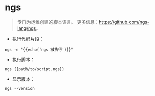 # ngs

> 专门为运维创建的脚本语言。
> 更多信息：<https://github.com/ngs-lang/ngs>。

- 执行代码片段：

`ngs -e "{{echo('ngs 被执行')}}"`

- 执行脚本：

`ngs {{path/to/script.ngs}}`

- 显示版本：

`ngs --version`
